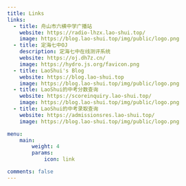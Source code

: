 ```yaml
---
title: Links
links:
  - title: 舟山市六横中学广播站
    website: https://radio-lhzx.lao-shui.top/
    image: https://blog.lao-shui.top/img/public/logo.png
  - title: 定海七中OJ
    description: 定海七中在线测评系统
    website: https://oj.dh7z.cn/
    image: https://hydro.js.org/favicon.png
  - title: LaoShui's Blog
    website: https://blog.lao-shui.top
    image: https://blog.lao-shui.top/img/public/logo.png
  - title: LaoShui的中考分数查询
    website: https://scoreinquiry.lao-shui.top/
    image: https://blog.lao-shui.top/img/public/logo.png
  - title: LaoShui的中考录取查询
    website: https://admissionsres.lao-shui.top/
    image: https://blog.lao-shui.top/img/public/logo.png

menu:
    main: 
        weight: 4
        params:
            icon: link

comments: false
---
```

